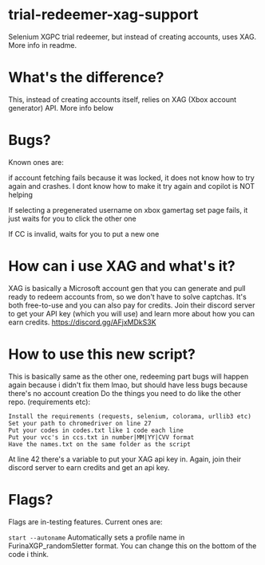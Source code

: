 
# trial-redeemer-xag-support
Selenium XGPC trial redeemer, but instead of creating accounts, uses XAG. More info in readme.

# What's the difference?
This, instead of creating accounts itself, relies on XAG (Xbox account generator) API. More info below
# Bugs?
Known ones are:

if account fetching fails because it was locked, it does not know how to try again and crashes. I dont know how to make it try again and copilot is NOT helping

If selecting a pregenerated username on xbox gamertag set page fails, it just waits for you to click the other one

If CC is invalid, waits for you to put a new one

# How can i use XAG and what's it?
XAG is basically a Microsoft account gen that you can generate and pull ready to redeem accounts from, so we don't have to solve captchas.
It's both free-to-use and you can also pay for credits. Join their discord server to get your API key (which you will use) and learn more about how you can earn credits.
https://discord.gg/AFjxMDkS3K

# How to use this new script?
This is basically same as the other one, redeeming part bugs will happen again because i didn't fix them lmao, but should have less bugs because there's no account creation
Do the things you need to do like the other repo. (requirements etc):
```
Install the requirements (requests, selenium, colorama, urllib3 etc)
Set your path to chromedriver on line 27
Put your codes in codes.txt like 1 code each line
Put your vcc's in ccs.txt in number|MM|YY|CVV format
Have the names.txt on the same folder as the script
```
At line 42 there's a variable to put your XAG api key in. Again, join their discord server to earn credits and get an api key.

# Flags?

Flags are in-testing features. Current ones are:

`start --autoname` Automatically sets a profile name in FurinaXGP_random5letter format. You can change this on the bottom of the code i think.

